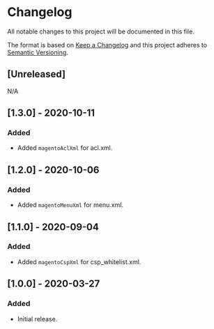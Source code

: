 # Changelog
All notable changes to this project will be documented in this file.

The format is based on [Keep a Changelog](http://keepachangelog.com/en/1.0.0/)
and this project adheres to [Semantic Versioning](http://semver.org/spec/v2.0.0.html).

## [Unreleased]

N/A

## [1.3.0] - 2020-10-11

### Added
- Added `magentoAclXml` for acl.xml.

## [1.2.0] - 2020-10-06

### Added
- Added `magentoMenuXml` for menu.xml.

## [1.1.0] - 2020-09-04

### Added
- Added `magentoCspXml` for csp_whitelist.xml.

## [1.0.0] - 2020-03-27

### Added
- Initial release.
